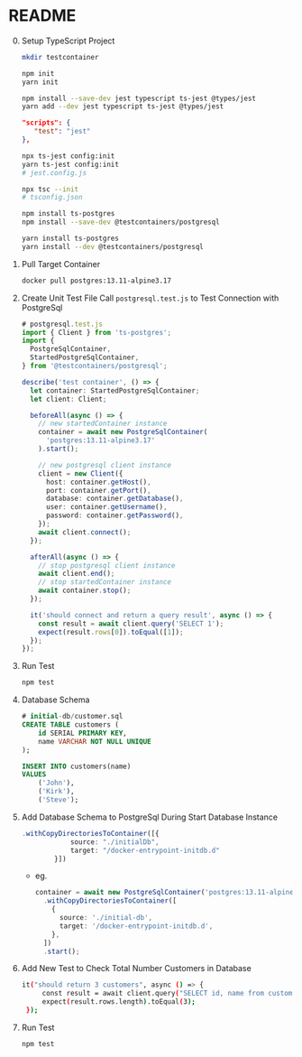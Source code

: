 # README

0. Setup TypeScript Project

   ```sh
   mkdir testcontainer
   ```

   ```sh
   npm init
   yarn init
   ```

   ```sh
   npm install --save-dev jest typescript ts-jest @types/jest
   yarn add --dev jest typescript ts-jest @types/jest
   ```

   ```json
   "scripts": {
      "test": "jest"
   },
   ```

   ```sh
   npx ts-jest config:init
   yarn ts-jest config:init
   # jest.config.js
   ```

   ```sh
   npx tsc --init
   # tsconfig.json
   ```

   ```sh
   npm install ts-postgres
   npm install --save-dev @testcontainers/postgresql

   yarn install ts-postgres
   yarn install --dev @testcontainers/postgresql
   ```

1. Pull Target Container

   ```sh
   docker pull postgres:13.11-alpine3.17
   ```

2. Create Unit Test File Call `postgresql.test.js` to Test Connection with PostgreSql

   ```ts
   # postgresql.test.js
   import { Client } from 'ts-postgres';
   import {
     PostgreSqlContainer,
     StartedPostgreSqlContainer,
   } from '@testcontainers/postgresql';

   describe('test container', () => {
     let container: StartedPostgreSqlContainer;
     let client: Client;

     beforeAll(async () => {
       // new startedContainer instance
       container = await new PostgreSqlContainer(
         'postgres:13.11-alpine3.17'
       ).start();

       // new postgresql client instance
       client = new Client({
         host: container.getHost(),
         port: container.getPort(),
         database: container.getDatabase(),
         user: container.getUsername(),
         password: container.getPassword(),
       });
       await client.connect();
     });

     afterAll(async () => {
       // stop postgresql client instance
       await client.end();
       // stop startedContainer instance
       await container.stop();
     });

     it('should connect and return a query result', async () => {
       const result = await client.query('SELECT 1');
       expect(result.rows[0]).toEqual([1]);
     });
   });
   ```

3. Run Test

   ```sh
   npm test
   ```

4. Database Schema

   ```sql
   # initial-db/customer.sql
   CREATE TABLE customers (
       id SERIAL PRIMARY KEY,
       name VARCHAR NOT NULL UNIQUE
   );

   INSERT INTO customers(name)
   VALUES
       ('John'),
       ('Kirk'),
       ('Steve');
   ```

5. Add Database Schema to PostgreSql During Start Database Instance

   ```ts
   .withCopyDirectoriesToContainer([{
               source: "./initialDb",
               target: "/docker-entrypoint-initdb.d"
           }])
   ```

   - eg.

     ```ts
     container = await new PostgreSqlContainer('postgres:13.11-alpine3.17')
       .withCopyDirectoriesToContainer([
         {
           source: './initial-db',
           target: '/docker-entrypoint-initdb.d',
         },
       ])
       .start();
     ```

6. Add New Test to Check Total Number Customers in Database

   ```sh
   it("should return 3 customers", async () => {
        const result = await client.query("SELECT id, name from customers");
        expect(result.rows.length).toEqual(3);
    });
   ```

7. Run Test

   ```sh
   npm test
   ```
